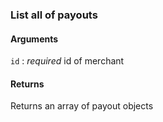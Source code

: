 ### List all of payouts

#### Arguments

`id`
:	_required_ id of merchant

#### Returns

Returns an array of payout objects